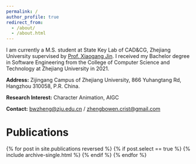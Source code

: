 ```yaml
---
permalink: /
author_profile: true
redirect_from: 
  - /about/
  - /about.html
---
```


I am currently a M.S. student at State Key Lab of CAD&CG, Zhejiang University supervised by [Prof. Xiaogang Jin](http://www.cad.zju.edu.cn/home/jin/). I received my Bachelor degree in Software Engineering from the College of Computer Science and Technology at Zhejiang University in 2021.


**Address:** Zijingang Campus of Zhejiang University, 866 Yuhangtang Rd, Hangzhou 310058, P.R. China.

**Research Interest:** Character Animation, AIGC

**Contact:** bwzheng@zju.edu.cn / zhengbowen.crist@gmail.com


# Publications

{% for post in site.publications reversed %}
    {% if post.select == true %}
      {% include archive-single.html %}
    {% endif %}
{% endfor %}
